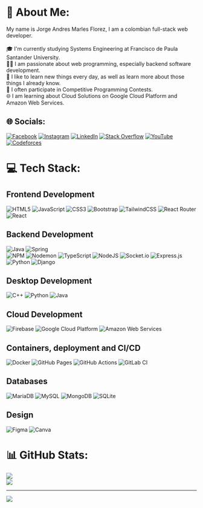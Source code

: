 # 💫 About Me:
My name is Jorge Andres Marles Florez, I am a colombian full-stack web developer.<br><br>🎓 I'm currently studying Systems Engineering at Francisco de Paula Santander University.<br>👨‍💻 I am passionate about web programming, especially backend software development.<br>🌱 I like to learn new things every day, as well as learn more about those things I already know.<br>🎈 I often participate in Competitive Programming Contests.<br>🌐 I am learning about Cloud Solutions on Google Cloud Platform and Amazon Web Services.


## 🌐 Socials:
[![Facebook](https://img.shields.io/badge/Facebook-%231877F2.svg?logo=Facebook&logoColor=white)](https://facebook.com/jorgeandres.marlesflorez) [![Instagram](https://img.shields.io/badge/Instagram-%23E4405F.svg?logo=Instagram&logoColor=white)](https://instagram.com/jamf1027) [![LinkedIn](https://img.shields.io/badge/LinkedIn-%230077B5.svg?logo=linkedin&logoColor=white)](https://linkedin.com/in/jorge-andres-marles-florez-a66708281) [![Stack Overflow](https://img.shields.io/badge/-Stackoverflow-FE7A16?logo=stack-overflow&logoColor=white)](https://stackoverflow.com/users/26470294) [![YouTube](https://img.shields.io/badge/YouTube-%23FF0000.svg?logo=YouTube&logoColor=white)](https://youtube.com/@jorgeandresmarlesflorez5185) [![Codeforces](https://badges.riever.dev/codeforces/marles27.svg)](https://codeforces.com/profile/marles27)


# 💻 Tech Stack:
## Frontend Development
![HTML5](https://img.shields.io/badge/html5-%23E34F26.svg?style=for-the-badge&logo=html5&logoColor=white)
![JavaScript](https://img.shields.io/badge/javascript-%23323330.svg?style=for-the-badge&logo=javascript&logoColor=%23F7DF1E)
![CSS3](https://img.shields.io/badge/css3-%231572B6.svg?style=for-the-badge&logo=css3&logoColor=white)
![Bootstrap](https://img.shields.io/badge/bootstrap-%238511FA.svg?style=for-the-badge&logo=bootstrap&logoColor=white) 
![TailwindCSS](https://img.shields.io/badge/tailwindcss-%2338B2AC.svg?style=for-the-badge&logo=tailwind-css&logoColor=white) 
![React Router](https://img.shields.io/badge/React_Router-CA4245?style=for-the-badge&logo=react-router&logoColor=white)
![React](https://img.shields.io/badge/react-%2320232a.svg?style=for-the-badge&logo=react&logoColor=%2361DAFB)

## Backend Development
![Java](https://img.shields.io/badge/java-%23ED8B00.svg?style=for-the-badge&logo=openjdk&logoColor=white) 
![Spring](https://img.shields.io/badge/spring-%236DB33F.svg?style=for-the-badge&logo=spring&logoColor=white)  
![NPM](https://img.shields.io/badge/NPM-%23CB3837.svg?style=for-the-badge&logo=npm&logoColor=white)
![Nodemon](https://img.shields.io/badge/NODEMON-%23323330.svg?style=for-the-badge&logo=nodemon&logoColor=%BBDEAD) 
![TypeScript](https://img.shields.io/badge/typescript-%23007ACC.svg?style=for-the-badge&logo=typescript&logoColor=white) 
![NodeJS](https://img.shields.io/badge/node.js-6DA55F?style=for-the-badge&logo=node.js&logoColor=white) 
![Socket.io](https://img.shields.io/badge/Socket.io-black?style=for-the-badge&logo=socket.io&badgeColor=010101) 
![Express.js](https://img.shields.io/badge/express.js-%23404d59.svg?style=for-the-badge&logo=express&logoColor=%2361DAFB)  
![Python](https://img.shields.io/badge/python-3670A0?style=for-the-badge&logo=python&logoColor=ffdd54) 
![Django](https://img.shields.io/badge/django-%23092E20.svg?style=for-the-badge&logo=django&logoColor=white) 

## Desktop Development
![C++](https://img.shields.io/badge/c++-%2300599C.svg?style=for-the-badge&logo=c%2B%2B&logoColor=white) 
![Python](https://img.shields.io/badge/python-3670A0?style=for-the-badge&logo=python&logoColor=ffdd54) 
![Java](https://img.shields.io/badge/java-%23ED8B00.svg?style=for-the-badge&logo=openjdk&logoColor=white)  

## Cloud Development
![Firebase](https://img.shields.io/badge/firebase-a08021?style=for-the-badge&logo=firebase&logoColor=ffcd34) 
![Google Cloud Platform](https://img.shields.io/badge/GoogleCloud-%234285F4.svg?style=for-the-badge&logo=google-cloud&logoColor=white) 
![Amazon Web Services](https://img.shields.io/badge/AWS-%23FF9900.svg?style=for-the-badge&logo=amazon-aws&logoColor=white) 

## Containers, deployment and CI/CD
![Docker](https://img.shields.io/badge/docker-%230db7ed.svg?style=for-the-badge&logo=docker&logoColor=white) 
![GitHub Pages](https://img.shields.io/badge/github%20pages-121013?style=for-the-badge&logo=github&logoColor=white)
![GitHub Actions](https://img.shields.io/badge/github%20actions-%232671E5.svg?style=for-the-badge&logo=githubactions&logoColor=white)
![GitLab CI](https://img.shields.io/badge/gitlab%20CI-%23181717.svg?style=for-the-badge&logo=gitlab&logoColor=white)
<!--![Kubernetes](https://img.shields.io/badge/kubernetes-%23326ce5.svg?style=for-the-badge&logo=kubernetes&logoColor=white)-->

## Databases
![MariaDB](https://img.shields.io/badge/MariaDB-003545?style=for-the-badge&logo=mariadb&logoColor=white) 
![MySQL](https://img.shields.io/badge/mysql-4479A1.svg?style=for-the-badge&logo=mysql&logoColor=white) 
![MongoDB](https://img.shields.io/badge/MongoDB-%234ea94b.svg?style=for-the-badge&logo=mongodb&logoColor=white) 
![SQLite](https://img.shields.io/badge/sqlite-%2307405e.svg?style=for-the-badge&logo=sqlite&logoColor=white) 

## Design
![Figma](https://img.shields.io/badge/figma-%23F24E1E.svg?style=for-the-badge&logo=figma&logoColor=white) 
![Canva](https://img.shields.io/badge/Canva-%2300C4CC.svg?style=for-the-badge&logo=Canva&logoColor=white)

# 📊 GitHub Stats:
![](https://github-readme-streak-stats.herokuapp.com/?user=JorgeMarles&theme=radical&hide_border=false)<br/>
![](https://github-readme-stats.vercel.app/api/top-langs/?username=JorgeMarles&theme=radical&hide_border=false&include_all_commits=true&count_private=false&layout=compact)

---
[![](https://visitcount.itsvg.in/api?id=JorgeMarles&icon=0&color=0)](https://visitcount.itsvg.in)

<!-- Proudly created with GPRM ( https://gprm.itsvg.in ) -->
